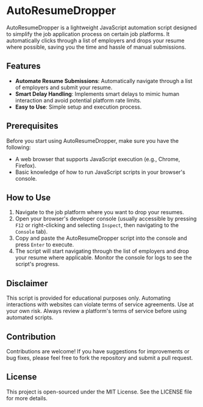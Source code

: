 # AutoResumeDropper

AutoResumeDropper is a lightweight JavaScript automation script designed to simplify the job application process on certain job platforms. It automatically clicks through a list of employers and drops your resume where possible, saving you the time and hassle of manual submissions.

## Features

- **Automate Resume Submissions**: Automatically navigate through a list of employers and submit your resume.
- **Smart Delay Handling**: Implements smart delays to mimic human interaction and avoid potential platform rate limits.
- **Easy to Use**: Simple setup and execution process.

## Prerequisites

Before you start using AutoResumeDropper, make sure you have the following:
- A web browser that supports JavaScript execution (e.g., Chrome, Firefox).
- Basic knowledge of how to run JavaScript scripts in your browser's console.

## How to Use

1. Navigate to the job platform where you want to drop your resumes.
2. Open your browser's developer console (usually accessible by pressing `F12` or right-clicking and selecting `Inspect`, then navigating to the `Console` tab).
3. Copy and paste the AutoResumeDropper script into the console and press `Enter` to execute.
4. The script will start navigating through the list of employers and drop your resume where applicable. Monitor the console for logs to see the script's progress.

## Disclaimer

This script is provided for educational purposes only. Automating interactions with websites can violate terms of service agreements. Use at your own risk. Always review a platform's terms of service before using automated scripts.

## Contribution

Contributions are welcome! If you have suggestions for improvements or bug fixes, please feel free to fork the repository and submit a pull request.

## License

This project is open-sourced under the MIT License. See the LICENSE file for more details.
